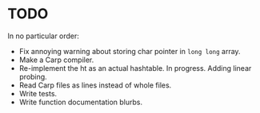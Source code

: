 # TODO

In no particular order:

* Fix annoying warning about storing char pointer in `long long` array.
* Make a Carp compiler.
* Re-implement the ht as an actual hashtable. In progress. Adding linear probing.
* Read Carp files as lines instead of whole files.
* Write tests.
* Write function documentation blurbs.